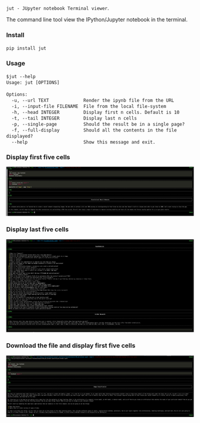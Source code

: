 `jut - JUpyter notebook Terminal viewer`.

The command line tool view the IPython/Jupyter notebook in the terminal.

### Install

`pip install jut`

### Usage

``` shell
$jut --help
Usage: jut [OPTIONS]

Options:
  -u, --url TEXT             Render the ipynb file from the URL
  -i, --input-file FILENAME  File from the local file-system
  -h, --head INTEGER         Display first n cells. Default is 10
  -t, --tail INTEGER         Display last n cells
  -p, --single-page          Should the result be in a single page?
  -f, --full-display         Should all the contents in the file displayed?
  --help                     Show this message and exit.

```

### Display first five cells

![](images/jut-head.png)

### Display last five cells

![](images/jut-tail.png)

### Download the file and display first five cells

![](images/jut-download.png)
